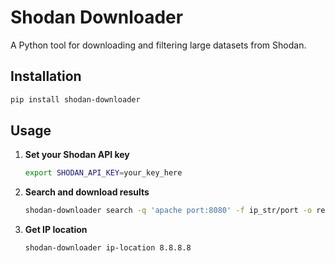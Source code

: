 # Shodan Downloader

A Python tool for downloading and filtering large datasets from Shodan.

## Installation

```bash
pip install shodan-downloader
```

## Usage

1. **Set your Shodan API key**

    ```bash
    export SHODAN_API_KEY=your_key_here
    ```

2. **Search and download results**

    ```bash
    shodan-downloader search -q 'apache port:8080' -f ip_str/port -o results.txt
    ```

3. **Get IP location**

    ```bash
    shodan-downloader ip-location 8.8.8.8
    ```